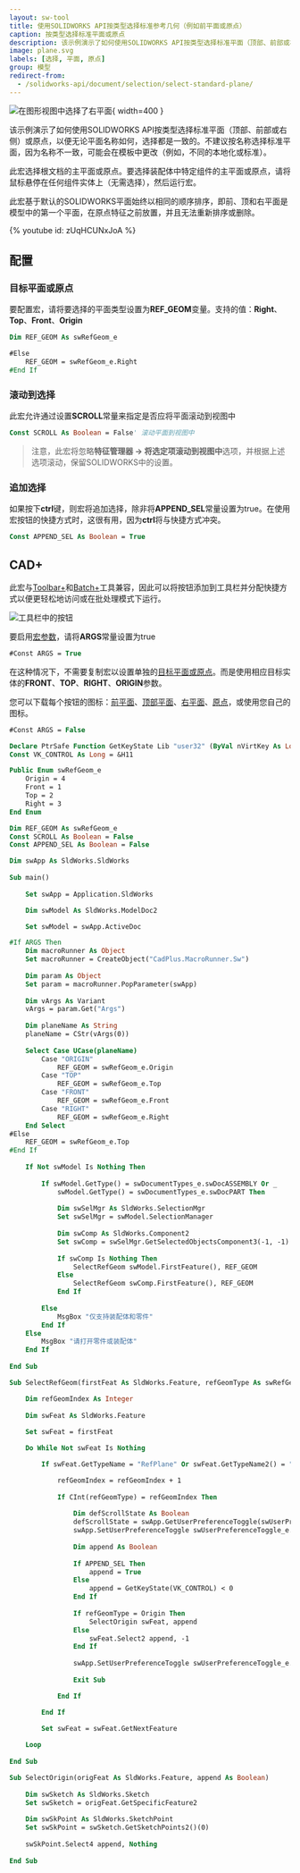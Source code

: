 ```yaml
---
layout: sw-tool
title: 使用SOLIDWORKS API按类型选择标准参考几何（例如前平面或原点）
caption: 按类型选择标准平面或原点
description: 该示例演示了如何使用SOLIDWORKS API按类型选择标准平面（顶部、前部或右侧）和原点
image: plane.svg
labels: [选择, 平面, 原点]
group: 模型
redirect-from:
  - /solidworks-api/document/selection/select-standard-plane/
---
```

![在图形视图中选择了右平面](selected-right-plane.png){ width=400 }

该示例演示了如何使用SOLIDWORKS API按类型选择标准平面（顶部、前部或右侧）或原点，以便无论平面名称如何，选择都是一致的。不建议按名称选择标准平面，因为名称不一致，可能会在模板中更改（例如，不同的本地化或标准）。

此宏选择根文档的主平面或原点。要选择装配体中特定组件的主平面或原点，请将鼠标悬停在任何组件实体上（无需选择），然后运行宏。

此宏基于默认的SOLIDWORKS平面始终以相同的顺序排序，即前、顶和右平面是模型中的第一个平面，在原点特征之前放置，并且无法重新排序或删除。

{% youtube id: zUqHCUNxJoA %}

## 配置

### 目标平面或原点

要配置宏，请将要选择的平面类型设置为**REF_GEOM**变量。支持的值：**Right**、**Top**、**Front**、**Origin**

~~~ vb
Dim REF_GEOM As swRefGeom_e
~~~

~~~ vb jagged
#Else
    REF_GEOM = swRefGeom_e.Right 
#End If
~~~

### 滚动到选择

此宏允许通过设置**SCROLL**常量来指定是否应将平面滚动到视图中

~~~ vb
Const SCROLL As Boolean = False' 滚动平面到视图中
~~~

> 注意，此宏将忽略**特征管理器 -> 将选定项滚动到视图中**选项，并根据上述选项滚动，保留SOLIDWORKS中的设置。

### 追加选择

如果按下**ctrl**键，则宏将追加选择，除非将**APPEND_SEL**常量设置为true。在使用宏按钮的快捷方式时，这很有用，因为**ctrl**将与快捷方式冲突。

~~~ vb
Const APPEND_SEL As Boolean = True
~~~

## CAD+

此宏与[Toolbar+](https://cadplus.xarial.com/toolbar/)和[Batch+](https://cadplus.xarial.com/batch/)工具兼容，因此可以将按钮添加到工具栏并分配快捷方式以便更轻松地访问或在批处理模式下运行。

![工具栏中的按钮](toolbar.png)

要启用[宏参数](https://cadplus.xarial.com/toolbar/configuration/arguments/)，请将**ARGS**常量设置为true

~~~ vb
#Const ARGS = True
~~~

在这种情况下，不需要复制宏以设置单独的[目标平面或原点](#target-plane-or-origin)。而是使用相应目标实体的**FRONT**、**TOP**、**RIGHT**、**ORIGIN**参数。

您可以下载每个按钮的图标：[前平面](front.svg)、[顶部平面](top.svg)、[右平面](right.svg)、[原点](origin.svg)，或使用您自己的图标。

~~~ vb
#Const ARGS = False

Declare PtrSafe Function GetKeyState Lib "user32" (ByVal nVirtKey As Long) As Integer
Const VK_CONTROL As Long = &H11

Public Enum swRefGeom_e
    Origin = 4
    Front = 1
    Top = 2
    Right = 3
End Enum

Dim REF_GEOM As swRefGeom_e
Const SCROLL As Boolean = False
Const APPEND_SEL As Boolean = False

Dim swApp As SldWorks.SldWorks
    
Sub main()
    
    Set swApp = Application.SldWorks

    Dim swModel As SldWorks.ModelDoc2

    Set swModel = swApp.ActiveDoc

#If ARGS Then
    Dim macroRunner As Object
    Set macroRunner = CreateObject("CadPlus.MacroRunner.Sw")
    
    Dim param As Object
    Set param = macroRunner.PopParameter(swApp)
    
    Dim vArgs As Variant
    vArgs = param.Get("Args")
    
    Dim planeName As String
    planeName = CStr(vArgs(0))
    
    Select Case UCase(planeName)
        Case "ORIGIN"
            REF_GEOM = swRefGeom_e.Origin
        Case "TOP"
            REF_GEOM = swRefGeom_e.Top
        Case "FRONT"
            REF_GEOM = swRefGeom_e.Front
        Case "RIGHT"
            REF_GEOM = swRefGeom_e.Right
    End Select
#Else
    REF_GEOM = swRefGeom_e.Top
#End If
    
    If Not swModel Is Nothing Then
        
        If swModel.GetType() = swDocumentTypes_e.swDocASSEMBLY Or _
            swModel.GetType() = swDocumentTypes_e.swDocPART Then
            
            Dim swSelMgr As SldWorks.SelectionMgr
            Set swSelMgr = swModel.SelectionManager
                        
            Dim swComp As SldWorks.Component2
            Set swComp = swSelMgr.GetSelectedObjectsComponent3(-1, -1)
            
            If swComp Is Nothing Then
                SelectRefGeom swModel.FirstFeature(), REF_GEOM
            Else
                SelectRefGeom swComp.FirstFeature(), REF_GEOM
            End If
            
        Else
            MsgBox "仅支持装配体和零件"
        End If
    Else
        MsgBox "请打开零件或装配体"
    End If
    
End Sub

Sub SelectRefGeom(firstFeat As SldWorks.Feature, refGeomType As swRefGeom_e)

    Dim refGeomIndex As Integer
    
    Dim swFeat As SldWorks.Feature
    
    Set swFeat = firstFeat

    Do While Not swFeat Is Nothing

        If swFeat.GetTypeName = "RefPlane" Or swFeat.GetTypeName2() = "OriginProfileFeature" Then

            refGeomIndex = refGeomIndex + 1
            
            If CInt(refGeomType) = refGeomIndex Then
                
                Dim defScrollState As Boolean
                defScrollState = swApp.GetUserPreferenceToggle(swUserPreferenceToggle_e.swFeatureManagerEnsureVisible)
                swApp.SetUserPreferenceToggle swUserPreferenceToggle_e.swFeatureManagerEnsureVisible, SCROLL
                
                Dim append As Boolean
                
                If APPEND_SEL Then
                    append = True
                Else
                    append = GetKeyState(VK_CONTROL) < 0
                End If
                
                If refGeomType = Origin Then
                    SelectOrigin swFeat, append
                Else
                    swFeat.Select2 append, -1
                End If
                
                swApp.SetUserPreferenceToggle swUserPreferenceToggle_e.swFeatureManagerEnsureVisible, defScrollState
                
                Exit Sub

            End If

        End If
    
        Set swFeat = swFeat.GetNextFeature

    Loop
    
End Sub

Sub SelectOrigin(origFeat As SldWorks.Feature, append As Boolean)
    
    Dim swSketch As SldWorks.Sketch
    Set swSketch = origFeat.GetSpecificFeature2
    
    Dim swSkPoint As SldWorks.SketchPoint
    Set swSkPoint = swSketch.GetSketchPoints2()(0)
    
    swSkPoint.Select4 append, Nothing
    
End Sub
~~~